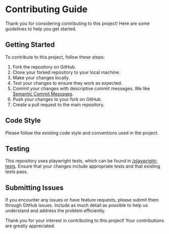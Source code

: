 # Contributing Guide

Thank you for considering contributing to this project! Here are some guidelines to help you get started.

## Getting Started

To contribute to this project, follow these steps:

1. Fork the repository on GitHub.
2. Clone your forked repository to your local machine.
3. Make your changes locally.
4. Test your changes to ensure they work as expected.
5. Commit your changes with descriptive commit messages. We like [Semantic Commit Messages](https://gist.github.com/joshbuchea/6f47e86d2510bce28f8e7f42ae84c716).
6. Push your changes to your fork on GitHub.
7. Create a pull request to the main repository.

## Code Style

Please follow the existing code style and conventions used in the project.

## Testing

This repository uses playwright tests, which can be found in [/playwright-tests](./playwright-tests/). Ensure that your changes include appropriate tests and that existing tests pass.

## Submitting Issues

If you encounter any issues or have feature requests, please submit them through GitHub issues. Include as much detail as possible to help us understand and address the problem efficiently.

Thank you for your interest in contributing to this project! Your contributions are greatly appreciated.